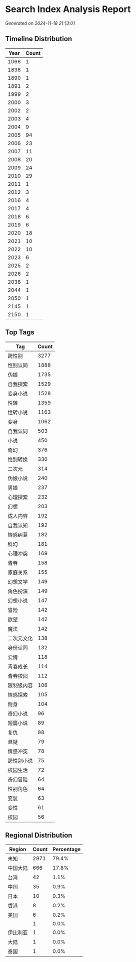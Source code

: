 # Search Index Analysis Report
*Generated on 2024-11-18 21:13:01*

## Timeline Distribution

| Year | Count |
|------|-------|
| 1066 | 1 |
| 1838 | 1 |
| 1890 | 1 |
| 1891 | 2 |
| 1999 | 2 |
| 2000 | 3 |
| 2002 | 2 |
| 2003 | 4 |
| 2004 | 9 |
| 2005 | 94 |
| 2006 | 23 |
| 2007 | 11 |
| 2008 | 20 |
| 2009 | 24 |
| 2010 | 29 |
| 2011 | 1 |
| 2012 | 3 |
| 2016 | 4 |
| 2017 | 4 |
| 2018 | 6 |
| 2019 | 6 |
| 2020 | 18 |
| 2021 | 10 |
| 2022 | 10 |
| 2023 | 6 |
| 2025 | 2 |
| 2026 | 2 |
| 2038 | 1 |
| 2044 | 1 |
| 2050 | 1 |
| 2145 | 1 |
| 2150 | 1 |

## Top Tags

| Tag | Count |
|-----|-------|
| 跨性别 | 3277 |
| 性别认同 | 1888 |
| 伪娘 | 1735 |
| 自我探索 | 1529 |
| 变身小说 | 1528 |
| 性转 | 1359 |
| 性转小说 | 1163 |
| 变身 | 1062 |
| 自我认同 | 503 |
| 小说 | 450 |
| 奇幻 | 376 |
| 性别转换 | 330 |
| 二次元 | 314 |
| 伪娘小说 | 240 |
| 男娘 | 237 |
| 心理探索 | 232 |
| 幻想 | 203 |
| 成人内容 | 192 |
| 自我认知 | 192 |
| 情感纠葛 | 182 |
| 科幻 | 181 |
| 心理冲突 | 169 |
| 青春 | 158 |
| 家庭关系 | 155 |
| 幻想文学 | 149 |
| 角色扮演 | 149 |
| 幻想小说 | 147 |
| 冒险 | 142 |
| 欲望 | 142 |
| 魔法 | 142 |
| 二次元文化 | 138 |
| 身份认同 | 132 |
| 爱情 | 118 |
| 青春成长 | 114 |
| 青春校园 | 112 |
| 限制级内容 | 106 |
| 情感探索 | 105 |
| 附身 | 104 |
| 奇幻小说 | 96 |
| 短篇小说 | 89 |
| 复仇 | 88 |
| 悬疑 | 79 |
| 情感冲突 | 78 |
| 跨性别小说 | 75 |
| 校园生活 | 72 |
| 奇幻冒险 | 64 |
| 性别角色 | 64 |
| 变装 | 63 |
| 变性 | 61 |
| 校园 | 56 |

## Regional Distribution

| Region | Count | Percentage |
|--------|-------|------------|
| 未知 | 2971 | 79.4% |
| 中国大陆 | 666 | 17.8% |
| 台湾 | 42 | 1.1% |
| 中国 | 35 | 0.9% |
| 日本 | 10 | 0.3% |
| 香港 | 8 | 0.2% |
| 美国 | 6 | 0.2% |
|  | 1 | 0.0% |
| 伊比利亚 | 1 | 0.0% |
| 大陆 | 1 | 0.0% |
| 泰国 | 1 | 0.0% |